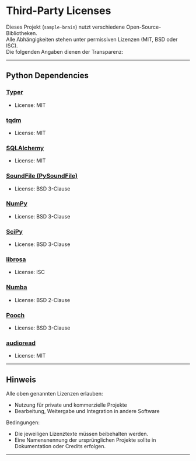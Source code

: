 # Third-Party Licenses

Dieses Projekt (`sample-brain`) nutzt verschiedene Open-Source-Bibliotheken.  
Alle Abhängigkeiten stehen unter permissiven Lizenzen (MIT, BSD oder ISC).  
Die folgenden Angaben dienen der Transparenz:

---

## Python Dependencies

### [Typer](https://github.com/tiangolo/typer)
- License: MIT

### [tqdm](https://github.com/tqdm/tqdm)
- License: MIT

### [SQLAlchemy](https://www.sqlalchemy.org/)
- License: MIT

### [SoundFile (PySoundFile)](https://github.com/bastibe/python-soundfile)
- License: BSD 3-Clause

### [NumPy](https://numpy.org/)
- License: BSD 3-Clause

### [SciPy](https://scipy.org/)
- License: BSD 3-Clause

### [librosa](https://librosa.org/)
- License: ISC

### [Numba](https://numba.pydata.org/)
- License: BSD 2-Clause

### [Pooch](https://www.fatiando.org/pooch/latest/)
- License: BSD 3-Clause

### [audioread](https://github.com/beetbox/audioread)
- License: MIT

---

## Hinweis
Alle oben genannten Lizenzen erlauben:
- Nutzung für private und kommerzielle Projekte
- Bearbeitung, Weitergabe und Integration in andere Software

Bedingungen:
- Die jeweiligen Lizenztexte müssen beibehalten werden.
- Eine Namensnennung der ursprünglichen Projekte sollte in Dokumentation oder Credits erfolgen.

---
